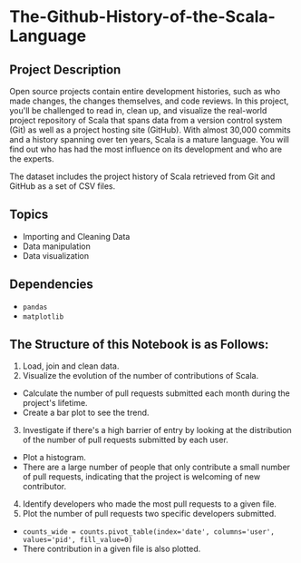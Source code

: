 # The-Github-History-of-the-Scala-Language

## Project Description
Open source projects contain entire development histories, such as who made changes, the changes themselves, and code reviews. In this project, you'll be challenged to read in, clean up, and visualize the real-world project repository of Scala that spans data from a version control system (Git) as well as a project hosting site (GitHub). With almost 30,000 commits and a history spanning over ten years, Scala is a mature language. You will find out who has had the most influence on its development and who are the experts.

The dataset includes the project history of Scala retrieved from Git and GitHub as a set of CSV files.

## Topics
- Importing and Cleaning Data
- Data manipulation
- Data visualization

## Dependencies
- `pandas`
- `matplotlib`

## The Structure of this Notebook is as Follows:
1. Load, join and clean data.
2. Visualize the evolution of the number of contributions of Scala.
  - Calculate the number of pull requests submitted each month during the project's lifetime.
  - Create a bar plot to see the trend.
3. Investigate if there's a high barrier of entry by looking at the distribution of the number of pull requests submitted by each user.
  - Plot a histogram.
  - There are a large number of people that only contribute a small number of pull requests, indicating that the project is welcoming of new contributor.
4. Identify developers who made the most pull requests to a given file.
5. Plot the number of pull requests two specific developers submitted.
  - `counts_wide = counts.pivot_table(index='date', columns='user', values='pid', fill_value=0)`
  - There contribution in a given file is also plotted.
   
